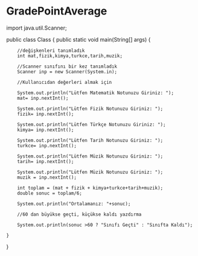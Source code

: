 # GradePointAverage

import java.util.Scanner;

public class Class {
    public static void main(String[] args) {

        //değişkenleri tanımladık
        int mat,fizik,kimya,turkce,tarih,muzik;

        //Scanner sınıfını bir kez tanımladık
        Scanner inp = new Scanner(System.in);

        //Kullanıcıdan değerleri almak için

        System.out.println("Lütfen Matematik Notunuzu Giriniz: ");
        mat= inp.nextInt();

        System.out.println("Lütfen Fizik Notunuzu Giriniz: ");
        fizik= inp.nextInt();

        System.out.println("Lütfen Türkçe Notunuzu Giriniz: ");
        kimya= inp.nextInt();

        System.out.println("Lütfen Tarih Notunuzu Giriniz: ");
        turkce= inp.nextInt();

        System.out.println("Lütfen Müzik Notunuzu Giriniz: ");
        tarih= inp.nextInt();

        System.out.println("Lütfen Müzik Notunuzu Giriniz: ");
        muzik = inp.nextInt();

        int toplam = (mat + fizik + kimya+turkce+tarih+muzik);
        double sonuc = toplam/6;

        System.out.println("Ortalamanız: "+sonuc);

        //60 dan büyükse geçti, küçükse kaldı yazdırma

        System.out.println(sonuc >60 ? "Sınıfı Geçti" : "Sınıfta Kaldı");

    }
}

